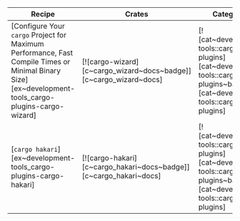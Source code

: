 | Recipe | Crates | Categories |
|--------|--------|------------|
| [Configure Your `cargo` Project for Maximum Performance, Fast Compile Times or Minimal Binary Size][ex~development-tools_cargo-plugins-cargo-wizard] | [![cargo-wizard][c~cargo_wizard~docs~badge]][c~cargo_wizard~docs] | [![cat~development-tools::cargo-plugins][cat~development-tools::cargo-plugins~badge]][cat~development-tools::cargo-plugins] |
| [`cargo hakari`][ex~development-tools_cargo-plugins-cargo-hakari] | [![cargo-hakari][c~cargo_hakari~docs~badge]][c~cargo_hakari~docs] | [![cat~development-tools::cargo-plugins][cat~development-tools::cargo-plugins~badge]][cat~development-tools::cargo-plugins] |

<div class="hidden">
</div>
